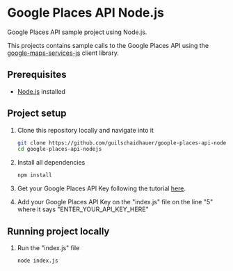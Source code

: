 # Google Places API Node.js
Google Places API sample project using Node.js.

This projects contains sample calls to the Google Places API using the [google-maps-services-js](https://github.com/googlemaps/google-maps-services-js) client library.

## Prerequisites
- [Node.js](https://nodejs.org/en/) installed

## Project setup
1. Clone this repository locally and navigate into it
    ```sh
    git clone https://github.com/guilschaidhauer/goople-places-api-nodejs.git
    cd google-places-api-nodejs
    ```
2. Install all dependencies
    ```sh
    npm install
    ```
    
3. Get your Google Places API Key following the tutorial [here](https://developers.google.com/places/web-service/get-api-key).

4. Add your Google Places API Key on the "index.js" file on the line "5" where it says "ENTER_YOUR_API_KEY_HERE"

## Running project locally
1. Run the "index.js" file
    ```sh
    node index.js
    ```
